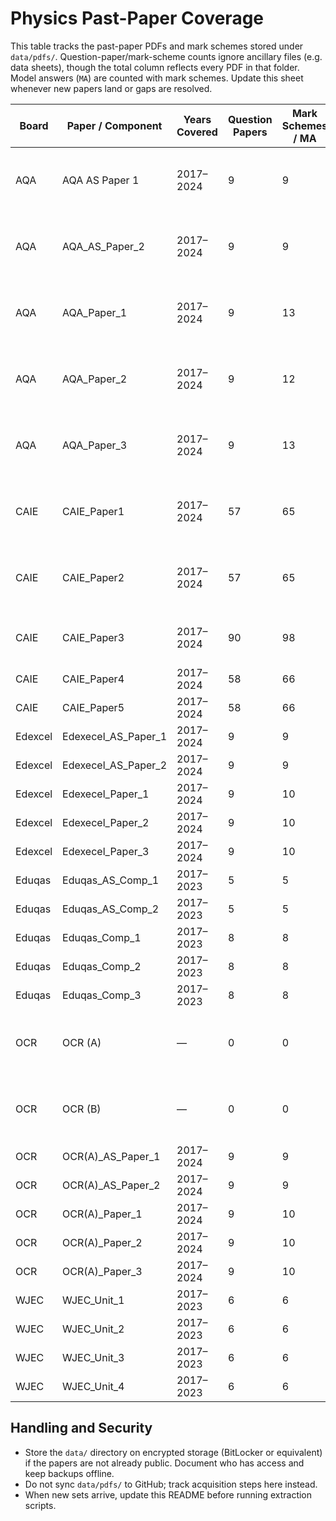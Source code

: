 # Physics Past-Paper Coverage

This table tracks the past-paper PDFs and mark schemes stored under `data/pdfs/`. Question-paper/mark-scheme counts ignore ancillary files (e.g. data sheets), though the total column reflects every PDF in that folder. Model answers (`MA`) are counted with mark schemes. Update this sheet whenever new papers land or gaps are resolved.

| Board | Paper / Component | Years Covered | Question Papers | Mark Schemes / MA | Notes |
| --- | --- | --- | --- | --- | --- |
| AQA | AQA AS Paper 1 | 2017–2024 | 9 | 9 | Includes specimen set and yearly data sheets |
| AQA | AQA_AS_Paper_2 | 2017–2024 | 9 | 9 | Includes specimen set and yearly data sheets |
| AQA | AQA_Paper_1 | 2017–2024 | 9 | 13 | Extra `MA` PDFs bundled with some years |
| AQA | AQA_Paper_2 | 2017–2024 | 9 | 12 | Extra `MA` PDFs bundled with some years |
| AQA | AQA_Paper_3 | 2017–2024 | 9 | 13 | Extra `MA` PDFs bundled with some years |
| CAIE | CAIE_Paper1 | 2017–2024 | 57 | 65 | Variants 11/12/13 retained for each session |
| CAIE | CAIE_Paper2 | 2017–2024 | 57 | 65 | Variants 21/22/23 retained for each session |
| CAIE | CAIE_Paper3 | 2017–2024 | 90 | 98 | Practical planning & analysis papers only |
| CAIE | CAIE_Paper4 | 2017–2024 | 58 | 66 | |
| CAIE | CAIE_Paper5 | 2017–2024 | 58 | 66 | |
| Edexcel | Edexecel_AS_Paper_1 | 2017–2024 | 9 | 9 | |
| Edexcel | Edexecel_AS_Paper_2 | 2017–2024 | 9 | 9 | |
| Edexcel | Edexecel_Paper_1 | 2017–2024 | 9 | 10 | |
| Edexcel | Edexecel_Paper_2 | 2017–2024 | 9 | 10 | |
| Edexcel | Edexecel_Paper_3 | 2017–2024 | 9 | 10 | |
| Eduqas | Eduqas_AS_Comp_1 | 2017–2023 | 5 | 5 | |
| Eduqas | Eduqas_AS_Comp_2 | 2017–2023 | 5 | 5 | |
| Eduqas | Eduqas_Comp_1 | 2017–2023 | 8 | 8 | |
| Eduqas | Eduqas_Comp_2 | 2017–2023 | 8 | 8 | |
| Eduqas | Eduqas_Comp_3 | 2017–2023 | 8 | 8 | |
| OCR | OCR (A) | — | 0 | 0 | Folder placeholder only – needs sourcing |
| OCR | OCR (B) | — | 0 | 0 | Folder placeholder only – needs sourcing |
| OCR | OCR(A)_AS_Paper_1 | 2017–2024 | 9 | 9 | |
| OCR | OCR(A)_AS_Paper_2 | 2017–2024 | 9 | 9 | |
| OCR | OCR(A)_Paper_1 | 2017–2024 | 9 | 10 | |
| OCR | OCR(A)_Paper_2 | 2017–2024 | 9 | 10 | |
| OCR | OCR(A)_Paper_3 | 2017–2024 | 9 | 10 | |
| WJEC | WJEC_Unit_1 | 2017–2023 | 6 | 6 | |
| WJEC | WJEC_Unit_2 | 2017–2023 | 6 | 6 | |
| WJEC | WJEC_Unit_3 | 2017–2023 | 6 | 6 | |
| WJEC | WJEC_Unit_4 | 2017–2023 | 6 | 6 | |

## Handling and Security

- Store the `data/` directory on encrypted storage (BitLocker or equivalent) if the papers are not already public. Document who has access and keep backups offline.
- Do not sync `data/pdfs/` to GitHub; track acquisition steps here instead.
- When new sets arrive, update this README before running extraction scripts.

